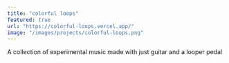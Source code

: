 ```yaml
---
title: "colorful loops"
featured: true
url: "https://colorful-loops.vercel.app/"
image: "/images/projects/colorful-loops.png"
---
```


A collection of experimental music made with just guitar and a looper pedal